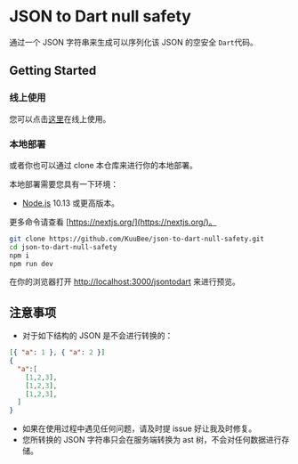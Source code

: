# JSON to Dart null safety

通过一个 JSON 字符串来生成可以序列化该 JSON 的空安全 `Dart`代码。

## Getting Started

### 线上使用

您可以点击[这里](https://autocode.icu/jsontodart)在线上使用。

### 本地部署

或者你也可以通过 clone 本仓库来进行你的本地部署。

本地部署需要您具有一下环境：

- [Node.js](https://nodejs.org/) 10.13 或更高版本。

更多命令请查看 [https://nextjs.org/](https://nextjs.org/)。

```bash
git clone https://github.com/KuuBee/json-to-dart-null-safety.git
cd json-to-dart-null-safety
npm i
npm run dev
```

在你的浏览器打开 [http://localhost:3000/jsontodart](http://localhost:3000/jsontodart) 来进行预览。

## 注意事项

- 对于如下结构的 JSON 是不会进行转换的：

```json
[{ "a": 1 }, { "a": 2 }]
{
  "a":[
    [1,2,3],
    [1,2,3],
    [1,2,3],
  ]
}
```

- 如果在使用过程中遇见任何问题，请及时提 issue 好让我及时修复。
- 您所转换的 JSON 字符串只会在服务端转换为 ast 树，不会对任何数据进行存储。
